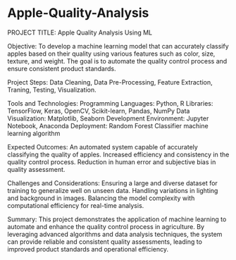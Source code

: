 # Apple-Quality-Analysis

PROJECT TITLE: Apple Quality Analysis Using ML

Objective:
  To develop a machine learning model that can accurately classify apples based on their quality using various features such as color, size, texture, and weight. The goal is to automate the quality control process and ensure consistent product standards.

Project Steps:
   Data Cleaning, Data Pre-Processing, Feature Extraction, Traning, Testing, Visualization.

Tools and Technologies:
  Programming Languages: Python, R
  Libraries: TensorFlow, Keras, OpenCV, Scikit-learn, Pandas, NumPy
  Data Visualization: Matplotlib, Seaborn
  Development Environment: Jupyter Notebook, Anaconda
  Deployment: Random Forest Classifier machine learning algorithm

Expected Outcomes:
  An automated system capable of accurately classifying the quality of apples.
Increased efficiency and consistency in the quality control process.
Reduction in human error and subjective bias in quality assessment.

Challenges and Considerations:
  Ensuring a large and diverse dataset for training to generalize well on unseen data.
Handling variations in lighting and background in images.
Balancing the model complexity with computational efficiency for real-time analysis.

Summary:
  This project demonstrates the application of machine learning to automate and enhance the quality control process in agriculture. By leveraging advanced algorithms and data analysis techniques, the system can provide reliable and consistent quality assessments, leading to improved product standards and operational efficiency.
